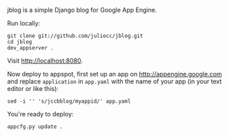 jblog is a simple Django blog for Google App Engine.

Run locally:

    git clone git://github.com/juliocc/jblog.git
    cd jblog
    dev_appserver .

Visit <http://localhost:8080>.

Now deploy to appspot, first set up an app on <http://appengine.google.com> and replace `application` in `app.yaml` with the name of your app (in your text editor or like this):

    sed -i '' 's/jccbblog/myappid/' app.yaml

You're ready to deploy:

    appcfg.py update .

